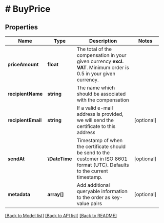 # # BuyPrice

## Properties

Name | Type | Description | Notes
------------ | ------------- | ------------- | -------------
**priceAmount** | **float** | The total of the compensation in your given currency **excl. VAT**. Minimum order is 0.5 in your given currency. |
**recipientName** | **string** | The name which should be associated with the compensation |
**recipientEmail** | **string** | If a valid e-mail address is provided, we will send the certificate to this address | [optional]
**sendAt** | **\DateTime** | Timestamp of when the certificate should be send to the customer in ISO 8601 format (UTC). Defaults to the current timestamp. | [optional]
**metadata** | **array[]** | Add additional queryable information to the order as key-value pairs | [optional]

[[Back to Model list]](../../README.md#models) [[Back to API list]](../../README.md#endpoints) [[Back to README]](../../README.md)
